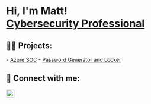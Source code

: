 <h1>Hi, I'm Matt! <br/> <a href="https://www.linkedin.com/in/mechammatthew/">Cybersecurity Professional</a>

<h2>👨‍💻 Projects:</h2>
- <a href="https://github.com/MatthewMecham32/Azure-SOC">Azure SOC</a>
- <a href="https://github.com/MatthewMecham32/Password_Gen_Locker">Password Generator and Locker</a>

<h2> 🤳 Connect with me:</h2>

[<img align="left" alt="MattMecham | LinkedIn" width="22px" src="https://cdn.jsdelivr.net/npm/simple-icons@v3/icons/linkedin.svg" />][linkedin]



[linkedin]: https://www.linkedin.com/in/mechammatthew/

<!--
**joshmadakor1/joshmadakor1** is a ✨ _special_ ✨ repository because its `README.md` (this file) appears on your GitHub profile.

Here are some ideas to get you started:

- 🔭 I’m currently working on ...
- 🌱 I’m currently learning ...
- 👯 I’m looking to collaborate on ...
- 🤔 I’m looking for help with ...
- 💬 Ask me about ...
- 📫 How to reach me: ...
- 😄 Pronouns: ...
- ⚡ Fun fact: ...
-->

